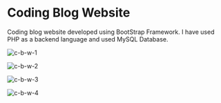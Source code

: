 # Coding Blog Website
Coding blog website developed using BootStrap Framework. I have used PHP as a backend language and used MySQL Database. 

![c-b-w-1](https://user-images.githubusercontent.com/104005034/199272936-d1bb7b44-1754-412c-bea7-49820d3b453c.png)

![c-b-w-2](https://user-images.githubusercontent.com/104005034/199273003-9765e518-bf33-45d8-988b-168a144f9c55.png)

![c-b-w-3](https://user-images.githubusercontent.com/104005034/199273137-b9f0e5aa-a375-4d2c-85c6-0276a3b86101.png)

![c-b-w-4](https://user-images.githubusercontent.com/104005034/199273196-36966a5b-f341-499d-af37-7bddcd53b1fe.png)
